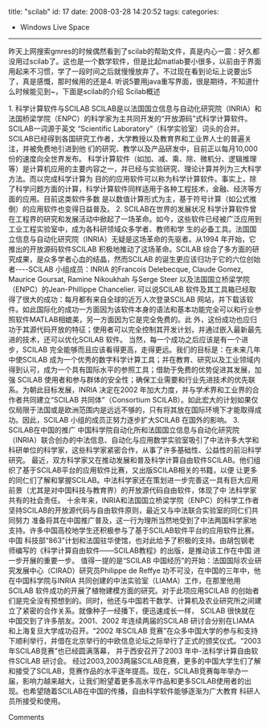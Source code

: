 title: "scilab"
id: 17
date: 2008-03-28 14:20:52
tags: 
categories: 
- Windows Live Space
---


昨天上网搜索gmres的时候偶然看到了scilab的帮助文件，真是内心一震：好久都没用过scilab了。这也是一个数学软件，但是比起matlab要小很多，以前由于界面用起来不习惯，学了一段时间之后就慢慢放弃了。不过现在看到论坛上说要出5了，真是感慨，那时候用的还是4.
听说5要用java重写界面，很是期待，不知道什么时候能见到~，下面是scilab的介绍
Scilab概述

1\. 科学计算软件与SCILAB
SCILAB是以法国国立信息与自动化研究院（INRIA）和法国桥梁学院（ENPC）的科学家为主共同开发的“开放源码”式科学计算软件。 SCILAB一词源于英文 “Scientific Laboratory”（科学实验室）词头的合并。SCILAB已经得到各国研究工作者，大学教授以及教育界和工业界人士的普遍关注，并被免费地引进到他 们的研究、教学以及产品研发中，目前正以每月10,000份的速度向全世界发布。
科学计算软件（如加、减、乘、除、微机分、逻辑推理等）是计算机应用的主要内容之一，并已经与实验研究、理论计算并列为三大科学方法。而以完成科学计算为 目的的应用软件可以称为科学计算软件。事实上，除了科学问题方面的计算，科学计算软件同样适用于各种工程技术，金融、经济等方面的应用。目前这类软件多数 是以数值计算形式为主，基于符号计算（如公式推倒）的应用软件也变得日益普及。
2\. SCILAB在世界的发展状况
科学计算软件曾在工程界的研究和发展活动中掀起了一场革命。如今，这些软件已经被广泛应用到工业工程实验室中，成为各科研领域众多学者、教师和学 生的必备工具。法国国立信息与自动化研究院（INRIA）无疑是这场革命的先驱者。从1994 年开始，它推出的开放源码软件SCILAB 积极地推动了这场革命。SCILAB 综合了多方面的研究成果，是众多学者心血的结晶，然而SCILAB 的诞生更应该归功于它的六位创始者----SCILAB 小组成员：INRIA 的Francois Delebecque, Claude Gomez, Maurice Goursat, Ramine Nikoukhah 与Serge Steer 以及法国国立桥梁学院（ENPC）的Jean-Phillippe Chancelier.
可以说SCILAB 软件及其工具箱已经取得了很大的成功：每月都有来自全球的近万人次登录SCILAB 网站，并下载该软件。如此国际化的成功一方面因为该软件本身的语法和基本功能完全可以和行业参照软件MATLAB相媲美，另一方面因为它是完全免费的。此 外，这份成功也应归功于其源代码开放的特征；使用者可以完全控制其开发计划，并通过嵌入最新最先进的技术，还可以优化SCILAB 软件。
当然，每一个成功之后应该是有一个进步，SCILAB 完全能够而且应该看得更高，走得更远。我们的目标是：在未来几年中使SCILAB 成为一个优秀的数字科学计算工具；并在教育、研究以及工业领域内得到认可，成为一个具有国际水平的参照工具；借助于免费的优势促进其发展，加强 SCILAB 使用者和参与群体的安全性；确保工业需要和行业先进技术的优先联系。为朝此目标发展，INRIA 决定在2002 年加大力度，并与学术界和工业界的合作者共同建立“SCILAB 共同体”（Consortium SCILAB）。如此宏大的计划如果仅仅局限于法国或是欧洲范围内是远远不够的，只有将其放在国际环境下才能取得成功。因此，SCILAB 小组的成员正努力逐步扩大SCILAB 在国外的影响。
3\. SCILAB在中国的推广
中国科学院自动化所和法国国立信息与自动化研究院（INRIA）联合创办的中法信息、自动化与应用数学实验室吸引了中法许多大学和科研单位的科学家，这些科学家紧密合作，从事了许多基础性、公益性的前沿科学研究。
最近，双方科学家又在推动发展和普及科学计算自由软件SCILAB。他们组织了基于SCILAB平台的应用软件比赛，又出版SCILAB相关的书籍，以便 让更多的同仁们了解和掌握SCILAB。中法科学家还在策划进一步完善这一具有巨大应用前景（尤其是对中国科技与教育界）的开放源代码自由软件，体现了中 法科学家共有的社会责任。
十余年来，INRIA和法国国立桥梁学院（ENPC）的科学工作者坚持SCILAB的开放源代码与自由软件原则，最近又与中法联合实验室的同仁们共同努力 准备将其在中国推广普及，这一行为理所当然地受到了中法两国科学家地支持。许多中国高校地学生还积极参与了基于SCILAB软件平台的应用软件比赛。中国 科技部“863”计划和法国驻华使馆，也对此给予了积极的支持。由胡包钢老师编写的《科学计算自由软件——SCILAB教程》的出版，是推动该工作在中国 进一步开展的重要一步。
值得一提的是“SCILAB 中国经历”的开始：法国国际农业研究发展中心（CIRAD）研究员Philippe de Reffye 功不可没，在中国的三年中，他在中国科学院与INRIA 共同创建的中法实验室（LIAMA）工作，在那里他用SCILAB 软件成功的开展了植物建模方面的研究。对于此项应用SCILAB 的创始者们是完全没有预想到的。同时，他还与中国若干数学、计算机及农业研究所之间建立了紧密的合作关系。就像种子一经播下，便迅速成长一样， SCILAB 很快就在中国交到了许多朋友。2001、2002 年连续两届的SCILAB 研讨会分别在LIAMA 和上海复旦大学成功召开。“2002 年SCILAB 竞赛”在众多中国大学的参与和支持下顺利举行，并借在北京举行的中欧信息论坛之际举行了正式的颁奖仪式。“2003年SCILAB竞赛”也已经圆满落幕， 并于西安召开了2003 年中-法科学计算自由软件SCILAB 研讨会。
经过2003,2003两届SCILAB竞赛，更多的中国大学生们了解和接受了SCILAB，竞赛作品的水平逐年提高。现在，SCILAB竞赛每年举办一 届，影响力越来越大，让我们盼望着更多高水平作品和更多SCILAB使用者的出现。也希望随着SCILAB在中国的传播，自由科学软件能够逐渐为广大教育 科研人员所接受和使用。

Comments
